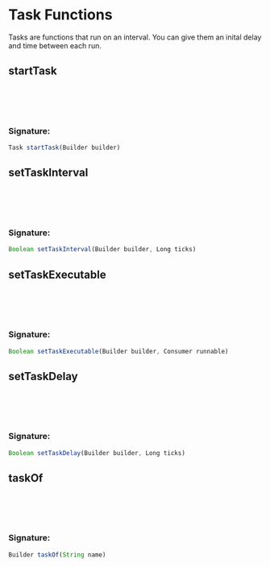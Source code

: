 # Task Functions
 Tasks are functions that run on an interval.
 You can give them an inital delay and time between each run.

## startTask

<h3 style="padding-top: 4.6rem"> Signature: </h3>

```js
Task startTask(Builder builder)
```

## setTaskInterval

<h3 style="padding-top: 4.6rem"> Signature: </h3>

```js
Boolean setTaskInterval(Builder builder, Long ticks)
```

## setTaskExecutable

<h3 style="padding-top: 4.6rem"> Signature: </h3>

```js
Boolean setTaskExecutable(Builder builder, Consumer runnable)
```

## setTaskDelay

<h3 style="padding-top: 4.6rem"> Signature: </h3>

```js
Boolean setTaskDelay(Builder builder, Long ticks)
```

## taskOf

<h3 style="padding-top: 4.6rem"> Signature: </h3>

```js
Builder taskOf(String name)
```

